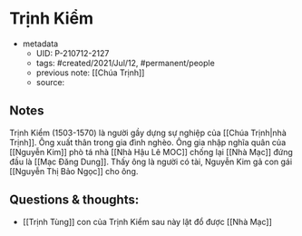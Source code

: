 # Trịnh Kiểm

- metadata
	- UID: P-210712-2127
	- tags: #created/2021/Jul/12, #permanent/people 
	- previous note: [[Chúa Trịnh]]
	- source: 

## Notes
Trịnh Kiểm (1503-1570) là người gầy dựng sự nghiệp của [[Chúa Trịnh|nhà Trịnh]]. Ông xuất thân trong gia đình nghèo. Ông gia nhập nghĩa quân của [[Nguyễn Kim]] phò tá nhà [[Nhà Hậu Lê MOC]] chống lại [[Nhà Mạc]] đứng đầu là [[Mạc Đăng Dung]]. Thấy ông là người có tài, Nguyễn Kim gả con gái [[Nguyễn Thị Bảo Ngọc]] cho ông. 

## Questions & thoughts:
- [[Trịnh Tùng]] con của Trịnh Kiểm sau này lật đổ được [[Nhà Mạc]]

